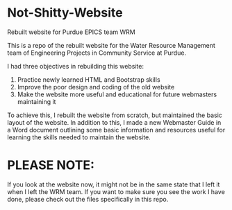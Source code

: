 # Not-Shitty-Website
Rebuilt website for Purdue EPICS team WRM

This is a repo of the rebuilt website for the Water Resource Management team of Engineering Projects in Community Service at Purdue.

I had three objectives in rebuilding this website:
1. Practice newly learned HTML and Bootstrap skills
2. Improve the poor design and coding of the old website
3. Make the website more useful and educational for future webmasters maintaining it

To achieve this, I rebuilt the website from scratch, but maintained the basic layout of the website. In addition to this, I made a new Webmaster Guide in a Word document outlining some basic information and resources useful for learning the skills needed to maintain the website.

# PLEASE NOTE:
If you look at the website now, it might not be in the same state that I left it when I left the WRM team. If you want to make sure you see the work I have done, please check out the files specifically in this repo.
